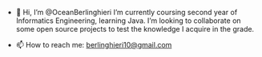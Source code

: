 - 👋 Hi, I’m @OceanBerlinghieri
I’m currently coursing second year of Informatics Engineering, learning Java.
I’m looking to collaborate on some open source projects to test the knowledge I acquire in the grade.

- 📫 How to reach me: berlinghieri10@gmail.com
